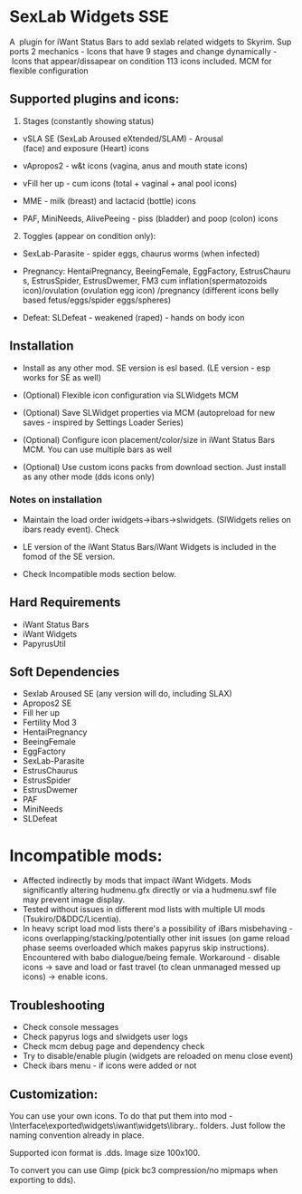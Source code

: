 SexLab Widgets SSE
=======================

A  plugin for iWant Status Bars to add sexlab related widgets to Skyrim. Supports 2 mechanics
- Icons that have 9 stages and change dynamically
- Icons that appear/dissapear on condition
113 icons included.
MCM for flexible configuration


## Supported plugins and icons: 

1) Stages (constantly showing status)

- vSLA SE (SexLab Aroused eXtended/SLAM) - Arousal (face) and exposure (Heart) icons

- vApropos2 - w&t icons (vagina, anus and mouth state icons)

- vFill her up - cum icons (total + vaginal + anal pool icons)

- MME - milk (breast) and lactacid (bottle) icons

- PAF, MiniNeeds, AlivePeeing - piss (bladder) and poop (colon) icons

2) Toggles (appear on condition only):

- SexLab-Parasite - spider eggs, chaurus worms (when infected)

- Pregnancy: HentaiPregnancy, BeeingFemale, EggFactory, EstrusChaurus, EstrusSpider, EstrusDwemer, FM3 cum inflation(spermatozoids icon)/ovulation (ovulation egg icon) /pregnancy (different icons belly  based  fetus/eggs/spider eggs/spheres)

- Defeat: SLDefeat - weakened (raped) - hands on body icon


## Installation

- Install as any other mod. SE version is esl based. (LE version - esp works for SE as well)

- (Optional) Flexible icon configuration via SLWidgets MCM 

- (Optional) Save SLWidget properties via MCM (autopreload for new saves - inspired by Settings Loader Series)

- (Optional) Configure icon placement/color/size in iWant Status Bars MCM. You can use multiple bars as well

- (Optional) Use custom icons packs from download section. Just install as any other mode (dds icons only)

### Notes on installation

- Maintain the load order iwidgets->ibars->slwidgets. (SlWidgets relies on ibars ready event). Check 

- LE version of the iWant Status Bars/iWant Widgets is included in the fomod of the SE version. 

- Check Incompatible mods section below.

## Hard Requirements

- iWant Status Bars
- iWant Widgets
- PapyrusUtil

## Soft Dependencies

- Sexlab Aroused SE (any version will do, including SLAX)
- Apropos2 SE
- Fill her up
- Fertility Mod 3
- HentaiPregnancy
- BeeingFemale
- EggFactory
- SexLab-Parasite
- EstrusChaurus
- EstrusSpider
- EstrusDwemer
- PAF
- MiniNeeds
- SLDefeat

# Incompatible mods:

- Affected indirectly by mods that impact iWant Widgets. Mods significantly altering hudmenu.gfx directly or via a hudmenu.swf file may prevent image display.
- Tested without issues in different mod lists with multiple UI mods (Tsukiro/D&DDC/Licentia).
- In heavy script load mod lists there's a possibility of iBars misbehaving - icons overlapping/stacking/potentially other init issues (on game reload phase seems overloaded which makes papyrus skip instructions).
Encountered with babo dialogue/being female.
Workaround - disable icons -> save and load or fast travel (to clean unmanaged messed up icons) -> enable icons.

## Troubleshooting
- Check console messages
- Check papyrus logs and slwidgets user logs
- Check mcm debug page and dependency check
- Try to disable/enable plugin (widgets are reloaded on menu close event)
- Check ibars menu - if icons were added or not


## Customization:

You can use your own icons. To do that put them into mod -  \Interface\exported\widgets\iwant\widgets\library\.. folders. Just follow the naming convention already in place.

Supported icon format is .dds. Image size 100x100. 

To convert you can use Gimp (pick bc3 compression/no mipmaps when exporting to dds).





